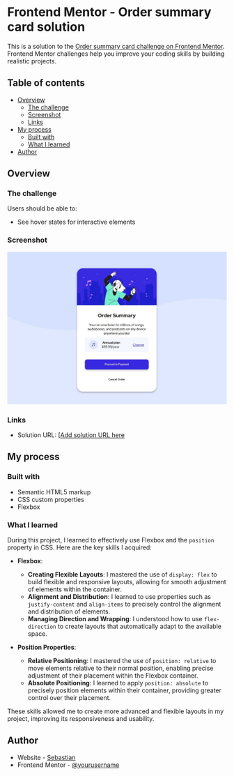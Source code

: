 # Frontend Mentor - Order summary card solution

This is a solution to the [Order summary card challenge on Frontend Mentor](https://www.frontendmentor.io/challenges/order-summary-component-QlPmajDUj). Frontend Mentor challenges help you improve your coding skills by building realistic projects.

## Table of contents

- [Overview](#overview)
  - [The challenge](#the-challenge)
  - [Screenshot](#screenshot)
  - [Links](#links)
- [My process](#my-process)
  - [Built with](#built-with)
  - [What I learned](#what-i-learned)
- [Author](#author)

## Overview

### The challenge

Users should be able to:

- See hover states for interactive elements

### Screenshot

![Screenshot solution](./images/screenshot.JPG)

### Links

- Solution URL: [[Add solution URL here](https://sebastianjast.github.io/Order-summary-card-challenge/)
  
## My process

### Built with

- Semantic HTML5 markup
- CSS custom properties
- Flexbox

### What I learned

During this project, I learned to effectively use Flexbox and the `position` property in CSS. Here are the key skills I acquired:

- **Flexbox**:
  - **Creating Flexible Layouts**: I mastered the use of `display: flex` to build flexible and responsive layouts, allowing for smooth adjustment of elements within the container.
  - **Alignment and Distribution**: I learned to use properties such as `justify-content` and `align-items` to precisely control the alignment and distribution of elements.
  - **Managing Direction and Wrapping**: I understood how to use `flex-direction` to create layouts that automatically adapt to the available space.

- **Position Properties**:
  - **Relative Positioning**: I mastered the use of `position: relative` to move elements relative to their normal position, enabling precise adjustment of their placement within the Flexbox container.
  - **Absolute Positioning**: I learned to apply `position: absolute` to precisely position elements within their container, providing greater control over their placement.

These skills allowed me to create more advanced and flexible layouts in my project, improving its responsiveness and usability.

## Author

- Website - [Sebastian](https://sebastianjast.github.io/Responsive_CV/)
- Frontend Mentor - [@yourusername](https://www.frontendmentor.io/profile/yourusername)

